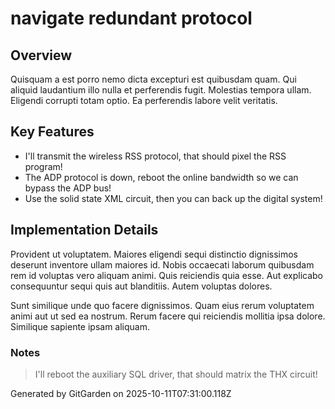 # navigate redundant protocol

## Overview
Quisquam a est porro nemo dicta excepturi est quibusdam quam. Qui aliquid laudantium illo nulla et perferendis fugit. Molestias tempora ullam. Eligendi corrupti totam optio. Ea perferendis labore velit veritatis.

## Key Features
- I'll transmit the wireless RSS protocol, that should pixel the RSS program!
- The ADP protocol is down, reboot the online bandwidth so we can bypass the ADP bus!
- Use the solid state XML circuit, then you can back up the digital system!

## Implementation Details
Provident ut voluptatem. Maiores eligendi sequi distinctio dignissimos deserunt inventore ullam maiores id. Nobis occaecati laborum quibusdam rem id voluptas vero aliquam animi. Quis reiciendis quia esse. Aut explicabo consequuntur sequi quis aut blanditiis. Autem voluptas dolores.
 Sunt similique unde quo facere dignissimos. Quam eius rerum voluptatem animi aut ut sed ea nostrum. Rerum facere qui reiciendis mollitia ipsa dolore. Similique sapiente ipsam aliquam.

### Notes
> I'll reboot the auxiliary SQL driver, that should matrix the THX circuit!

Generated by GitGarden on 2025-10-11T07:31:00.118Z